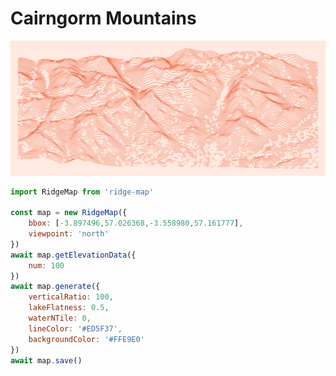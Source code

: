 # Cairngorm Mountains

<img src="https://github.com/accudio/ridge-map/raw/main/.assets/cairngorms.png" loading="eager" alt="Cairngorm Mountains in Red on pale orange">

```js
import RidgeMap from 'ridge-map'

const map = new RidgeMap({
	bbox: [-3.897496,57.026368,-3.558980,57.161777],
	viewpoint: 'north'
})
await map.getElevationData({
	num: 100
})
await map.generate({
	verticalRatio: 100,
	lakeFlatness: 0.5,
	waterNTile: 0,
	lineColor: '#ED5F37',
	backgroundColor: '#FFE9E0'
})
await map.save()
```